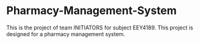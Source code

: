# Pharmacy-Management-System
This is the project of team INITIATORS for subject EEY4189. This project is designed for a pharmacy management system.
